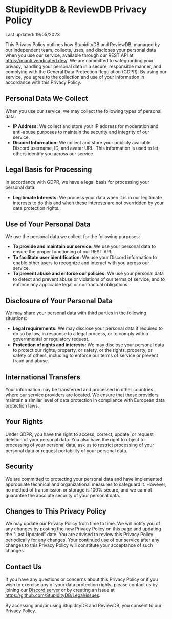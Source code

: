 # StupidityDB & ReviewDB Privacy Policy

Last updated: 19/05/2023

This Privacy Policy outlines how StupidityDB and ReviewDB, managed by our independent team, collects, uses, and discloses your personal data when you use our service, available through our REST API at https://manti.vendicated.dev/. We are committed to safeguarding your privacy, handling your personal data in a secure, responsible manner, and complying with the General Data Protection Regulation (GDPR). By using our service, you agree to the collection and use of your information in accordance with this Privacy Policy.

## Personal Data We Collect

When you use our service, we may collect the following types of personal data:

* **IP Address:** We collect and store your IP address for moderation and anti-abuse purposes to maintain the security and integrity of our service.
* **Discord Information:** We collect and store your publicly available Discord username, ID, and avatar URL. This information is used to let others identify you across our service.

## Legal Basis for Processing

In accordance with GDPR, we have a legal basis for processing your personal data:

* **Legitimate Interests:** We process your data when it is in our legitimate interests to do this and when these interests are not overridden by your data protection rights.

## Use of Your Personal Data

We use the personal data we collect for the following purposes:

* **To provide and maintain our service:** We use your personal data to ensure the proper functioning of our REST API.
* **To facilitate user identification:** We use your Discord information to enable other users to recognize and interact with you across our service.
* **To prevent abuse and enforce our policies:** We use your personal data to detect and prevent abuse or violations of our terms of service, and to enforce any applicable legal or contractual obligations.

## Disclosure of Your Personal Data

We may share your personal data with third parties in the following situations:

* **Legal requirements:** We may disclose your personal data if required to do so by law, in response to a legal process, or to comply with a governmental or regulatory request.
* **Protection of rights and interests:** We may disclose your personal data to protect our rights, property, or safety, or the rights, property, or safety of others, including to enforce our terms of service or prevent fraud and abuse.

## International Transfers

Your information may be transferred and processed in other countries where our service providers are located. We ensure that these providers maintain a similar level of data protection in compliance with European data protection laws.

## Your Rights

Under GDPR, you have the right to access, correct, update, or request deletion of your personal data. You also have the right to object to processing of your personal data, ask us to restrict processing of your personal data or request portability of your personal data.

## Security

We are committed to protecting your personal data and have implemented appropriate technical and organizational measures to safeguard it. However, no method of transmission or storage is 100% secure, and we cannot guarantee the absolute security of your personal data.

## Changes to This Privacy Policy

We may update our Privacy Policy from time to time. We will notify you of any changes by posting the new Privacy Policy on this page and updating the "Last Updated" date. You are advised to review this Privacy Policy periodically for any changes. Your continued use of our service after any changes to this Privacy Policy will constitute your acceptance of such changes.

## Contact Us

If you have any questions or concerns about this Privacy Policy or if you wish to exercise any of your data protection rights, please contact us by joining our [Discord server](https://discord.gg/6VMq5Um6xs) or by creating an issue at https://github.com/StupidityDB/Legal/issues.

By accessing and/or using StupidityDB and ReviewDB, you consent to our Privacy Policy.

